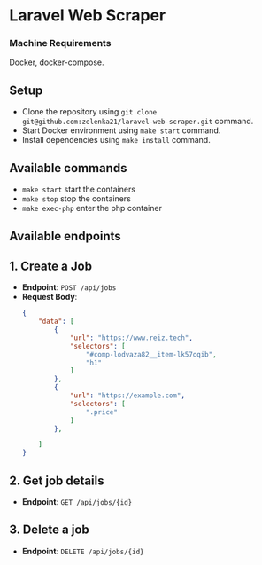 # Laravel Web Scraper 

### Machine Requirements

Docker, docker-compose.

## Setup

* Clone the repository using `git clone git@github.com:zelenka21/laravel-web-scraper.git` command.
* Start Docker environment using `make start` command.
* Install dependencies using `make install` command.

## Available commands

* `make start` start the containers
* `make stop` stop the containers
* `make exec-php` enter the php container

## Available endpoints

## 1. Create a Job
- **Endpoint**: `POST /api/jobs`
- **Request Body**:
  ```json
  {
      "data": [
          {
              "url": "https://www.reiz.tech",
              "selectors": [
                  "#comp-lodvaza82__item-lk57oqib",
                  "h1"
              ]
          },
          {
              "url": "https://example.com",
              "selectors": [
                  ".price"
              ]
          },
  
      ]
  }
## 2. Get job details
- **Endpoint**: `GET /api/jobs/{id}`

## 3. Delete a job
- **Endpoint**: `DELETE /api/jobs/{id}`


